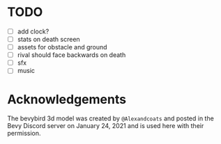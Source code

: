 # TODO

- [ ] add clock?
- [ ] stats on death screen
- [ ] assets for obstacle and ground
- [ ] rival should face backwards on death
- [ ] sfx
- [ ] music

# Acknowledgements 

The bevybird 3d model was created by `@Alexandcoats` and posted in the Bevy Discord server on January 24, 2021 and is used here with their permission.